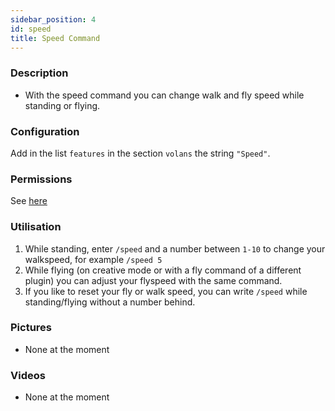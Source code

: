 ```yaml
---
sidebar_position: 4
id: speed
title: Speed Command
---
```

### Description
* With the speed command you can change walk and fly speed while standing or flying.
### Configuration
Add in the list `features` in the section `volans` the string `"Speed"`.
### Permissions
See [here](/docs/Permissions/#speed)
### Utilisation
1. While standing, enter `/speed` and a number between `1-10` to change your walkspeed, for example `/speed 5`
2. While flying (on creative mode or with a fly command of a different plugin) you can adjust your flyspeed with the same command.
3. If you like to reset your fly or walk speed, you can write `/speed` while standing/flying without a number behind.
### Pictures
- None at the moment
### Videos
- None at the moment